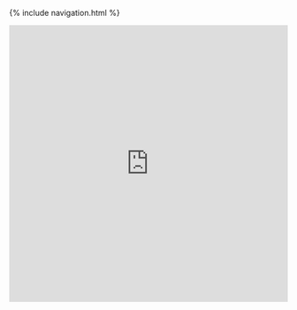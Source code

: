 {% include navigation.html %}
<iframe frameborder="0" width="100%" height="500px" src="https://replit.com/@Nayanav2/Python-Hello-Series-3?lite=true#main.py"></iframe>
